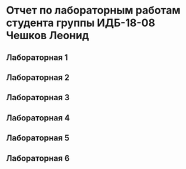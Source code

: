 # Отчет по лабораторным работам студента группы ИДБ-18-08 Чешков Леонид

## Лабораторная 1

## Лабораторная 2

## Лабораторная 3

## Лабораторная 4

## Лабораторная 5

## Лабораторная 6
